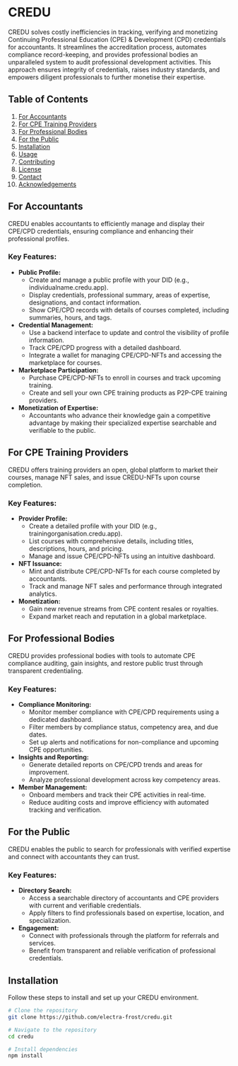 # CREDU

CREDU solves costly inefficiencies in tracking, verifying and monetizing Continuing Professional Education (CPE) & Development (CPD) credentials for accountants. It streamlines the accreditation process, automates compliance record-keeping, and provides professional bodies an unparalleled system to audit professional development activities. This approach ensures integrity of credentials, raises industry standards, and empowers diligent professionals to further monetise their expertise.

## Table of Contents
1. [For Accountants](#for-accountants)
2. [For CPE Training Providers](#for-cpe-training-providers)
3. [For Professional Bodies](#for-professional-bodies)
4. [For the Public](#for-the-public)
5. [Installation](#installation)
6. [Usage](#usage)
7. [Contributing](#contributing)
8. [License](#license)
9. [Contact](#contact)
10. [Acknowledgements](#acknowledgements)

## For Accountants

CREDU enables accountants to efficiently manage and display their CPE/CPD credentials, ensuring compliance and enhancing their professional profiles.

### Key Features:
- **Public Profile:**
  - Create and manage a public profile with your DID (e.g., individualname.credu.app).
  - Display credentials, professional summary, areas of expertise, designations, and contact information.
  - Show CPE/CPD records with details of courses completed, including summaries, hours, and tags.
- **Credential Management:**
  - Use a backend interface to update and control the visibility of profile information.
  - Track CPE/CPD progress with a detailed dashboard.
  - Integrate a wallet for managing CPE/CPD-NFTs and accessing the marketplace for courses.
- **Marketplace Participation:**
  - Purchase CPE/CPD-NFTs to enroll in courses and track upcoming training.
  - Create and sell your own CPE training products as P2P-CPE training providers.
- **Monetization of Expertise:**
  - Accountants who advance their knowledge gain a competitive advantage by making their specialized expertise searchable and verifiable to the public.


## For CPE Training Providers

CREDU offers training providers an open, global platform to market their courses, manage NFT sales, and issue CREDU-NFTs upon course completion.

### Key Features:
- **Provider Profile:**
  - Create a detailed profile with your DID (e.g., trainingorganisation.credu.app).
  - List courses with comprehensive details, including titles, descriptions, hours, and pricing.
  - Manage and issue CPE/CPD-NFTs using an intuitive dashboard.
- **NFT Issuance:**
  - Mint and distribute CPE/CPD-NFTs for each course completed by accountants.
  - Track and manage NFT sales and performance through integrated analytics.
- **Monetization:**
  - Gain new revenue streams from CPE content resales or royalties.
  - Expand market reach and reputation in a global marketplace.

## For Professional Bodies

CREDU provides professional bodies with tools to automate CPE compliance auditing, gain insights, and restore public trust through transparent credentialing.

### Key Features:
- **Compliance Monitoring:**
  - Monitor member compliance with CPE/CPD requirements using a dedicated dashboard.
  - Filter members by compliance status, competency area, and due dates.
  - Set up alerts and notifications for non-compliance and upcoming CPE opportunities.
- **Insights and Reporting:**
  - Generate detailed reports on CPE/CPD trends and areas for improvement.
  - Analyze professional development across key competency areas.
- **Member Management:**
  - Onboard members and track their CPE activities in real-time.
  - Reduce auditing costs and improve efficiency with automated tracking and verification.

## For the Public

CREDU enables the public to search for professionals with verified expertise and connect with accountants they can trust.

### Key Features:
- **Directory Search:**
  - Access a searchable directory of accountants and CPE providers with current and verifiable credentials.
  - Apply filters to find professionals based on expertise, location, and specialization.
- **Engagement:**
  - Connect with professionals through the platform for referrals and services.
  - Benefit from transparent and reliable verification of professional credentials.

## Installation

Follow these steps to install and set up your CREDU environment.

```sh
# Clone the repository
git clone https://github.com/electra-frost/credu.git

# Navigate to the repository
cd credu

# Install dependencies
npm install
